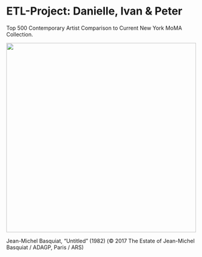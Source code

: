 # ETL-Project: Danielle, Ivan & Peter
Top 500 Contemporary Artist Comparison to Current New York MoMA Collection.

<img src="https://hyperallergic.com/wp-content/uploads/2017/05/9761-lot-24.jpg" width="500" align="middle">

Jean-Michel Basquiat, “Untitled” (1982) 
(© 2017 The Estate of Jean-Michel Basquiat / ADAGP, Paris / ARS)

